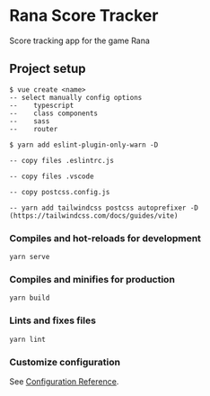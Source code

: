 # Rana Score Tracker

Score tracking app for the game Rana

## Project setup
```
$ vue create <name>
-- select manually config options
--    typescript
--    class components
--    sass
--    router

$ yarn add eslint-plugin-only-warn -D

-- copy files .eslintrc.js

-- copy files .vscode

-- copy postcss.config.js

-- yarn add tailwindcss postcss autoprefixer -D (https://tailwindcss.com/docs/guides/vite) 
```

### Compiles and hot-reloads for development
```
yarn serve
```

### Compiles and minifies for production
```
yarn build
```

### Lints and fixes files
```
yarn lint
```

### Customize configuration
See [Configuration Reference](https://cli.vuejs.org/config/).
